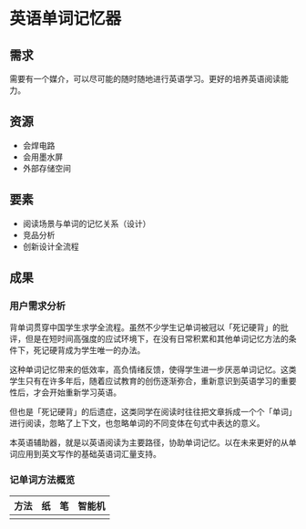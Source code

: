 # 英语单词记忆器

## 需求

需要有一个媒介，可以尽可能的随时随地进行英语学习。更好的培养英语阅读能力。



## 资源

- 会焊电路
- 会用墨水屏
- 外部存储空间



## 要素

- 阅读场景与单词的记忆关系（设计）
- 竞品分析
- 创新设计全流程



## 成果

### 用户需求分析

背单词贯穿中国学生求学全流程。虽然不少学生记单词被冠以「死记硬背」的批评，但是在短时间高强度的应试环境下，在没有日常积累和其他单词记忆方法的条件下，死记硬背成为学生唯一的办法。

这种单词记忆带来的低效率，高负情绪反馈，使得学生进一步厌恶单词记忆。这类学生只有在许多年后，随着应试教育的创伤逐渐弥合，重新意识到英语学习的重要性后，才会开始重新学习英语。

但也是「死记硬背」的后遗症，这类同学在阅读时往往把文章拆成一个个「单词」进行阅读，忽略了上下文，也忽略单词的不同变体在句式中表达的意义。

本英语辅助器，就是以英语阅读为主要路径，协助单词记忆。以在未来更好的从单词应用到英文写作的基础英语词汇量支持。



### 记单词方法概览

| 方法 | 纸   | 笔   | 智能机 |
| ---- | ---- | ---- | ------ |
|      |      |      |        |


